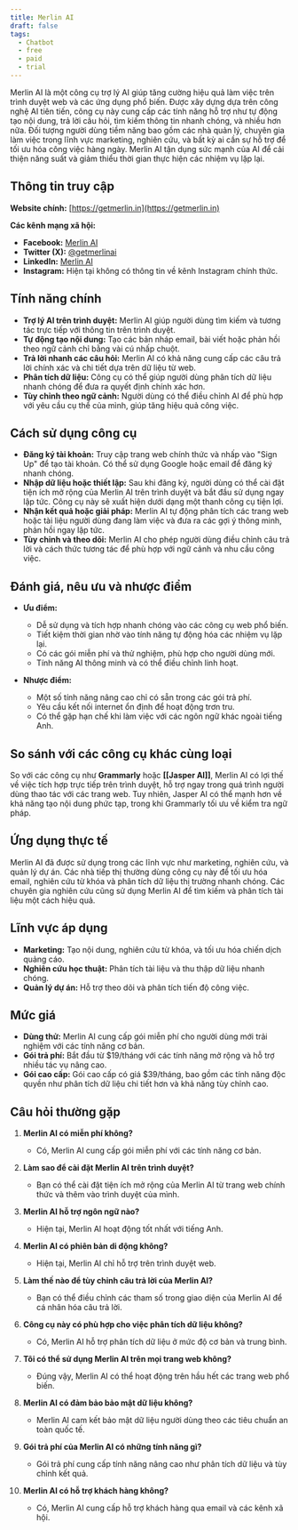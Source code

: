 ```yaml
---
title: Merlin AI
draft: false
tags:
  - Chatbot
  - free
  - paid
  - trial
---
```

Merlin AI là một công cụ trợ lý AI giúp tăng cường hiệu quả làm việc trên trình duyệt web và các ứng dụng phổ biến. Được xây dựng dựa trên công nghệ AI tiên tiến, công cụ này cung cấp các tính năng hỗ trợ như tự động tạo nội dung, trả lời câu hỏi, tìm kiếm thông tin nhanh chóng, và nhiều hơn nữa. Đối tượng người dùng tiềm năng bao gồm các nhà quản lý, chuyên gia làm việc trong lĩnh vực marketing, nghiên cứu, và bất kỳ ai cần sự hỗ trợ để tối ưu hóa công việc hàng ngày. Merlin AI tận dụng sức mạnh của AI để cải thiện năng suất và giảm thiểu thời gian thực hiện các nhiệm vụ lặp lại.

## Thông tin truy cập

**Website chính:** [https://getmerlin.in](https://getmerlin.in)

**Các kênh mạng xã hội:**

- **Facebook:** [Merlin AI](https://www.facebook.com/getmerlinai)
- **Twitter (X):** [@getmerlinai](https://twitter.com/getmerlinai)
- **LinkedIn:** [Merlin AI](https://www.linkedin.com/company/getmerlinai)
- **Instagram:** Hiện tại không có thông tin về kênh Instagram chính thức.

## Tính năng chính

- **Trợ lý AI trên trình duyệt:** Merlin AI giúp người dùng tìm kiếm và tương tác trực tiếp với thông tin trên trình duyệt.
- **Tự động tạo nội dung:** Tạo các bản nháp email, bài viết hoặc phản hồi theo ngữ cảnh chỉ bằng vài cú nhấp chuột.
- **Trả lời nhanh các câu hỏi:** Merlin AI có khả năng cung cấp các câu trả lời chính xác và chi tiết dựa trên dữ liệu từ web.
- **Phân tích dữ liệu:** Công cụ có thể giúp người dùng phân tích dữ liệu nhanh chóng để đưa ra quyết định chính xác hơn.
- **Tùy chỉnh theo ngữ cảnh:** Người dùng có thể điều chỉnh AI để phù hợp với yêu cầu cụ thể của mình, giúp tăng hiệu quả công việc.

## Cách sử dụng công cụ

- **Đăng ký tài khoản:** Truy cập trang web chính thức và nhấp vào "Sign Up" để tạo tài khoản. Có thể sử dụng Google hoặc email để đăng ký nhanh chóng.
- **Nhập dữ liệu hoặc thiết lập:** Sau khi đăng ký, người dùng có thể cài đặt tiện ích mở rộng của Merlin AI trên trình duyệt và bắt đầu sử dụng ngay lập tức. Công cụ này sẽ xuất hiện dưới dạng một thanh công cụ tiện lợi.
- **Nhận kết quả hoặc giải pháp:** Merlin AI tự động phân tích các trang web hoặc tài liệu người dùng đang làm việc và đưa ra các gợi ý thông minh, phản hồi ngay lập tức.
- **Tùy chỉnh và theo dõi:** Merlin AI cho phép người dùng điều chỉnh câu trả lời và cách thức tương tác để phù hợp với ngữ cảnh và nhu cầu công việc.

## Đánh giá, nêu ưu và nhược điểm

- **Ưu điểm:**
    
    - Dễ sử dụng và tích hợp nhanh chóng vào các công cụ web phổ biến.
    - Tiết kiệm thời gian nhờ vào tính năng tự động hóa các nhiệm vụ lặp lại.
    - Có các gói miễn phí và thử nghiệm, phù hợp cho người dùng mới.
    - Tính năng AI thông minh và có thể điều chỉnh linh hoạt.
- **Nhược điểm:**
    
    - Một số tính năng nâng cao chỉ có sẵn trong các gói trả phí.
    - Yêu cầu kết nối internet ổn định để hoạt động trơn tru.
    - Có thể gặp hạn chế khi làm việc với các ngôn ngữ khác ngoài tiếng Anh.

## So sánh với các công cụ khác cùng loại

So với các công cụ như **Grammarly** hoặc **[[Jasper AI]]**, Merlin AI có lợi thế về việc tích hợp trực tiếp trên trình duyệt, hỗ trợ ngay trong quá trình người dùng thao tác với các trang web. Tuy nhiên, Jasper AI có thể mạnh hơn về khả năng tạo nội dung phức tạp, trong khi Grammarly tối ưu về kiểm tra ngữ pháp.

## Ứng dụng thực tế

Merlin AI đã được sử dụng trong các lĩnh vực như marketing, nghiên cứu, và quản lý dự án. Các nhà tiếp thị thường dùng công cụ này để tối ưu hóa email, nghiên cứu từ khóa và phân tích dữ liệu thị trường nhanh chóng. Các chuyên gia nghiên cứu cũng sử dụng Merlin AI để tìm kiếm và phân tích tài liệu một cách hiệu quả.

## Lĩnh vực áp dụng

- **Marketing:** Tạo nội dung, nghiên cứu từ khóa, và tối ưu hóa chiến dịch quảng cáo.
- **Nghiên cứu học thuật:** Phân tích tài liệu và thu thập dữ liệu nhanh chóng.
- **Quản lý dự án:** Hỗ trợ theo dõi và phân tích tiến độ công việc.

## Mức giá

- **Dùng thử:** Merlin AI cung cấp gói miễn phí cho người dùng mới trải nghiệm với các tính năng cơ bản.
- **Gói trả phí:** Bắt đầu từ $19/tháng với các tính năng mở rộng và hỗ trợ nhiều tác vụ nâng cao.
- **Gói cao cấp:** Gói cao cấp có giá $39/tháng, bao gồm các tính năng độc quyền như phân tích dữ liệu chi tiết hơn và khả năng tùy chỉnh cao.

## Câu hỏi thường gặp

1. **Merlin AI có miễn phí không?**
    
    - Có, Merlin AI cung cấp gói miễn phí với các tính năng cơ bản.
2. **Làm sao để cài đặt Merlin AI trên trình duyệt?**
    
    - Bạn có thể cài đặt tiện ích mở rộng của Merlin AI từ trang web chính thức và thêm vào trình duyệt của mình.
3. **Merlin AI hỗ trợ ngôn ngữ nào?**
    
    - Hiện tại, Merlin AI hoạt động tốt nhất với tiếng Anh.
4. **Merlin AI có phiên bản di động không?**
    
    - Hiện tại, Merlin AI chỉ hỗ trợ trên trình duyệt web.
5. **Làm thế nào để tùy chỉnh câu trả lời của Merlin AI?**
    
    - Bạn có thể điều chỉnh các tham số trong giao diện của Merlin AI để cá nhân hóa câu trả lời.
6. **Công cụ này có phù hợp cho việc phân tích dữ liệu không?**
    
    - Có, Merlin AI hỗ trợ phân tích dữ liệu ở mức độ cơ bản và trung bình.
7. **Tôi có thể sử dụng Merlin AI trên mọi trang web không?**

    - Đúng vậy, Merlin AI có thể hoạt động trên hầu hết các trang web phổ biến.
9. **Merlin AI có đảm bảo bảo mật dữ liệu không?**

    - Merlin AI cam kết bảo mật dữ liệu người dùng theo các tiêu chuẩn an toàn quốc tế.
11. **Gói trả phí của Merlin AI có những tính năng gì?**

    - Gói trả phí cung cấp tính năng nâng cao như phân tích dữ liệu và tùy chỉnh kết quả.
13. **Merlin AI có hỗ trợ khách hàng không?**

	- Có, Merlin AI cung cấp hỗ trợ khách hàng qua email và các kênh xã hội.